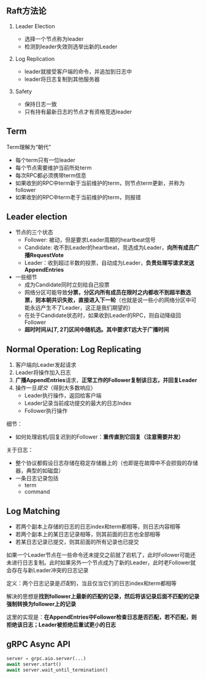 ## Raft方法论
1. Leader Election
   - 选择一个节点称为leader
   - 检测到leader失效则选举出新的Leader

2. Log Replication
   - leader就接受客户端的命令，并追加到日志中
   - leader将日志复制到其他服务器
3. Safety
   - 保持日志一致
   - 只有持有最新日志的节点才有资格竞选leader

## Term
Term理解为“朝代”

- 每个term只有一位leader
- 每个节点需要维护当前所处term
- 每次RPC都必须携带term信息
- 如果收到的RPC中term新于当前维护的term，则节点term更新，并称为follower
- 如果收到的RPC中term老于当前维护的term，则报错

## Leader election
- 节点的三个状态
  - Follower: 被动，但是要求Leader周期的heartbeat信号
  - Candidate: 收不到Leader的heartbeat，竞选成为Leader，**向所有成员广播RequestVote**
  - Leader：收到超过半数的投票，自动成为Leader，**负责处理写请求发送AppendEntries**
- 一些细节
  - 成为Candidate同时立刻给自己投票
  - 网络分区可能导致**分票，分区内所有成员在限时之内都收不到超半数选票，则本朝共识失败，直接进入下一轮**（也就是说一些小的网络分区中可能永远产生不了Leader，这正是我们期望的）
  - 在处于Candidate状态时，如果收到Leader的RPC，则自动降级回Follower
  - **超时时间从$[T,2T]$区间中随机选。其中要求T远大于广播时间**

## Normal Operation: Log Replicating
1. 客户端向Leader发起请求
2. Leader将操作加入日志
3. **广播AppendEntries**请求，**正常工作的Follower复制该日志，并回复Leader**
4. 操作一旦*提交*（得到大多数响应）
   - Leader执行操作，返回给客户端
   - Leader记录当前成功提交的最大的日志Index
   - Follower执行操作

细节：
- 如何处理宕机/回复迟到的Follower：**重传直到它回复（注意需要并发）**

关于日志：
- 整个协议都假设日志存储在稳定存储器上的（也即是在故障中不会损毁的存储器，典型的如磁盘）
- 一条日志记录包括
  - term
  - command

## Log Matching
- 若两个副本上存储的日志的日志index和term都相等，则日志内容相等
- 若两个副本上的某日志记录相等，则其前面的日志也全部相等
- 若某日志记录已提交，则其前面的所有记录也已提交

如果一个Leader节点在一些命令还未提交之前就了宕机了，此时Follower可能还未进行日志复制。此时如果另外一个节点成为了新的Leader，此时老Follower就会存在与新Leader冲突的日志记录

定义：两个日志记录是*匹配*的，当且仅当它们的日志index和term都相等

解决的思想是**找到follower上最新的匹配的记录，然后将该记录后面不匹配的记录强制转换为follower上的记录**

这里的实现是：**在AppendEntries中Follower检查日志是否匹配，若不匹配，则拒绝该日志；Leader被拒绝后重试更小的日志**

## gRPC Async API
```python
server = grpc.aio.server(...)
await server.start()
await server.wait_until_termination()
```